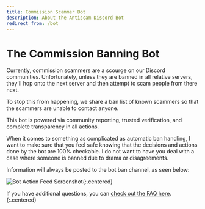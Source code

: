 ```yaml
---
title: Commission Scammer Bot
description: About the Antiscam Discord Bot
redirect_from: /bot
---
```


# The Commission Banning Bot

Currently, commission scammers are a scourge on our Discord communities. Unfortunately, unless they are banned in all relative servers, they'll hop onto the next server and then attempt to scam people from there next.

To stop this from happening, we share a ban list of known scammers so that the scammers are unable to contact anyone.

This bot is powered via community reporting, trusted verification, and complete transparency in all actions. 

When it comes to something as complicated as automatic ban handling, I want to make sure that you feel safe knowing that the decisions and actions done by the bot are 100% checkable. I do not want to have you deal with a case where someone is banned due to drama or disagreements.

Information will always be posted to the bot ban channel, as seen below:

![Bot Action Feed Screenshot](/assets/botbanchannel.png){:.centered}

<span>If you have additional questions, you can [check out the FAQ here](/faq).</span>{:.centered}
